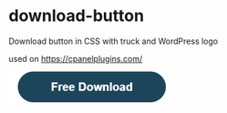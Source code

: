 # download-button

Download button in CSS with truck and WordPress logo

used on https://cpanelplugins.com/

![button](https://raw.githubusercontent.com/WPXSS/download-button/main/preview.gif)
